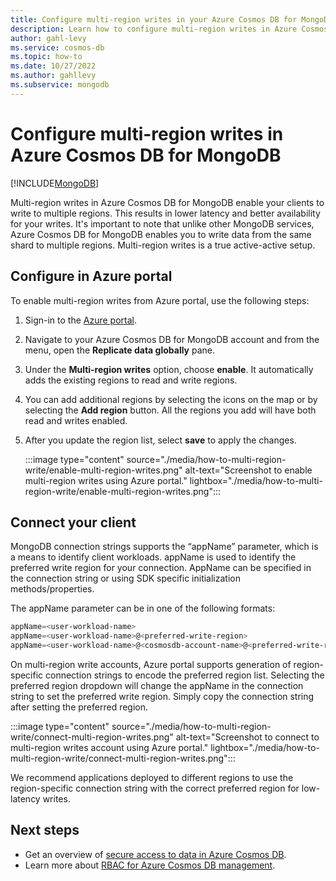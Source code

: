 ```yaml
---
title: Configure multi-region writes in your Azure Cosmos DB for MongoDB database
description: Learn how to configure multi-region writes in Azure Cosmos DB for MongoDB
author: gahl-levy
ms.service: cosmos-db
ms.topic: how-to
ms.date: 10/27/2022
ms.author: gahllevy
ms.subservice: mongodb
---
```


# Configure multi-region writes in Azure Cosmos DB for MongoDB
[!INCLUDE[MongoDB](../includes/appliesto-mongodb.md)]

Multi-region writes in Azure Cosmos DB for MongoDB enable your clients to write to multiple regions. This results in lower latency and better availability for your writes. It's important to note that unlike other MongoDB services, Azure Cosmos DB for MongoDB enables you to write data from the same shard to multiple regions. Multi-region writes is a true active-active setup.

## Configure in Azure portal
To enable multi-region writes from Azure portal, use the following steps:

1. Sign-in to the [Azure portal](https://portal.azure.com/).

1. Navigate to your Azure Cosmos DB for MongoDB account and from the menu, open the **Replicate data globally** pane.

1. Under the **Multi-region writes** option, choose **enable**. It automatically adds the existing regions to read and write regions.

1. You can add additional regions by selecting the icons on the map or by selecting the **Add region** button. All the regions you add will have both read and writes enabled.

1. After you update the region list, select **save** to apply the changes.

   :::image type="content" source="./media/how-to-multi-region-write/enable-multi-region-writes.png" alt-text="Screenshot to enable multi-region writes using Azure portal." lightbox="./media/how-to-multi-region-write/enable-multi-region-writes.png":::


## Connect your client
MongoDB connection strings supports the “appName” parameter, which is a means to identify client workloads. appName is used to identify the preferred write region for your connection. AppName can be specified in the connection string or using SDK specific initialization methods/properties. 

The appName parameter can be in one of the following formats​:

```powershell
appName=<user-workload-name>​
appName=<user-workload-name>@<preferred-write-region>​
appName=<user-workload-name>@<cosmosdb-account-name>@<preferred-write-region>
```

On multi-region write accounts, Azure portal supports generation of region-specific connection strings to encode the preferred region list​. Selecting the preferred region dropdown will change the appName in the connection string to set the preferred write region. Simply copy the connection string after setting the preferred region. 

   :::image type="content" source="./media/how-to-multi-region-write/connect-multi-region-writes.png" alt-text="Screenshot to connect to multi-region writes account using Azure portal." lightbox="./media/how-to-multi-region-write/connect-multi-region-writes.png":::

We recommend applications deployed to different regions to use the region-specific connection string with the correct preferred region for low-latency writes.

## Next steps

- Get an overview of [secure access to data in Azure Cosmos DB](../secure-access-to-data.md).
- Learn more about [RBAC for Azure Cosmos DB management](../role-based-access-control.md).
